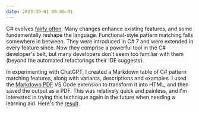 ```yaml
---
date: 2023-09-01 00:00:01
---
```


C# evolves [fairly often](https://learn.microsoft.com/en-us/dotnet/csharp/whats-new/csharp-version-history). Many changes enhance existing features, and some fundamentally reshape the language. Functional-style pattern matching falls somewhere in between. They were introduced in C# 7 and were extended in every feature since. Now they comprise a powerful tool in the C# developer's belt, but many developers don't seem too familiar with them (beyond the automated refactorings their IDE suggests).

In experimenting with ChatGPT, I created a Markdown table of C# pattern matching features, along with variants, descriptions and examples. I used the [Markdown PDF](https://marketplace.visualstudio.com/items?itemName=yzane.markdown-pdf) VS Code extension to transform it into HTML, and then saved the output as a PDF. This was relatively quick and painless, and I'm interested in trying this technique again in the future when needing a learning aid. Here's the [result](/assets/attachments/csharp-patterns-cheatsheet.pdf).
